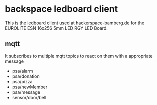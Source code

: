 # backspace ledboard client

This is the ledboard client used at hackerspace-bamberg.de for the EUROLITE ESN 16x256 5mm LED RGY LED Board.

## mqtt

It subscribes to multiple mqtt topics to react on them with a appropriate message

* psa/alarm
* psa/donation
* psa/pizza
* psa/newMember
* psa/message
* sensor/door/bell
